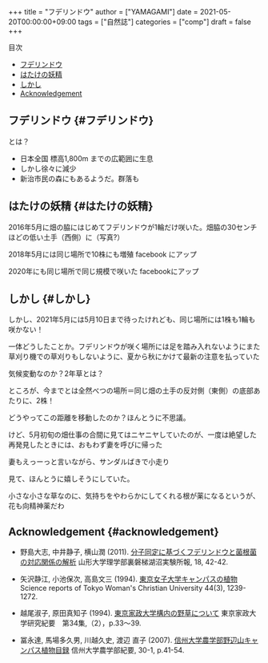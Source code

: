 +++
title = "フデリンドウ"
author = ["YAMAGAMI"]
date = 2021-05-20T00:00:00+09:00
tags = ["自然誌"]
categories = ["comp"]
draft = false
+++

<div class="ox-hugo-toc toc">
<div></div>

<div class="heading">&#30446;&#27425;</div>

- [フデリンドウ](#フデリンドウ)
- [はたけの妖精](#はたけの妖精)
- [しかし](#しかし)
- [Acknowledgement](#acknowledgement)

</div>
<!--endtoc-->



## フデリンドウ {#フデリンドウ}

とは？

-   日本全国 標高1,800m までの広範囲に生息
-   しかし徐々に減少
-   新治市民の森にもあるようだ。群落も


## はたけの妖精 {#はたけの妖精}

2016年5月に畑の脇にはじめてフデリンドウが1輪だけ咲いた。畑脇の30センチほどの低い土手（西側）に（写真?）

2018年5月には同じ場所で10株にも増殖
facebook にアップ

2020年にも同じ場所で同じ規模で咲いた
facebookにアップ


## しかし {#しかし}

しかし、2021年5月には5月10日まで待ったけれども、同じ場所には1株も1輪も咲かない！

一体どうしたことか。フデリンドウが咲く場所には足を踏み入れないようにまた草刈り機での草刈りもしないように、夏から秋にかけて最新の注意を払っていた

気候変動なのか？2年草とは？

ところが、今までとは全然べつの場所＝同じ畑の土手の反対側（東側）の底部あたりに、2株！　

どうやってこの距離を移動したのか？ほんとうに不思議。

けど、5月初旬の畑仕事の合間に見てはニヤニヤしていたのが、一度は絶望した再発見したときには、おもわず妻を呼びに帰った

妻もえっーっと言いながら、サンダルばきで小走り

見て、ほんとうに嬉しそうにしていた。

小さな小さな草なのに、気持ちをやわらかにしてくれる根が薬になるというが、花も向精神薬だわ


## Acknowledgement {#acknowledgement}

-   野島大志, 中井静子, 横山潤 (2011).   [ 分子同定に基づくフデリンドウと菌根菌の対応関係の解析](https://yamagata.repo.nii.ac.jp/?action=repository%5Furi&item%5Fid=3247&file%5Fid=17&file%5Fno=1) 山形大学理学部裏磐梯湖沼実験所報, 18, 42-42.

-   矢沢静江, 小池保次, 高島文三 (1994). [ 東京女子大学キャンパスの植物](https://twcu.repo.nii.ac.jp/?action=repository%5Furi&item%5Fid=23642&file%5Fid=22&file%5Fno=1) Science reports of Tokyo Woman's Christian University 44(3), 1239-1272.

-   越尾淑子, 原田真知子 (1994). [東京家政大学構内の野草について](https://tokyo-kasei.repo.nii.ac.jp/?action=repository%5Furi&item%5Fid=10541&file%5Fid=22&file%5Fno=1) 東京家政大学研究紀要　第34集,（2），p.33～39.

-   冨永達, 馬場多久男, 川越久史, 渡辺 直子 (2007).  [信州大学農学部野辺山キャンパス植物目録](https://soar-ir.repo.nii.ac.jp/record/10622/files/v30n01%5F07.pdf) 信州大学農学部紀要, 30-1, p.41-54.